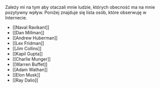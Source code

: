 Zależy mi na tym aby otaczali mnie ludzie, których obecność ma na mnie pozytywny wpływ. Poniżej znajduje się lista osób, które obserwuję w Internecie.

- [[Naval Ravikant]]
- [[Dan Millman]]
- [[Andrew Huberman]]
- [[Lex Fridman]]
- [[Jim Collins]]
- [[Kapil Gupta]]
- [[Charlie Munger]]
- [[Warren Buffet]]
- [[Adam Wathan]]
- [[Elon Musk]]
- [[Ray Dalio]]